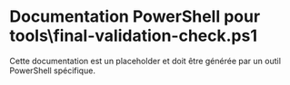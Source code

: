 # Documentation PowerShell pour tools\final-validation-check.ps1

Cette documentation est un placeholder et doit être générée par un outil PowerShell spécifique.
